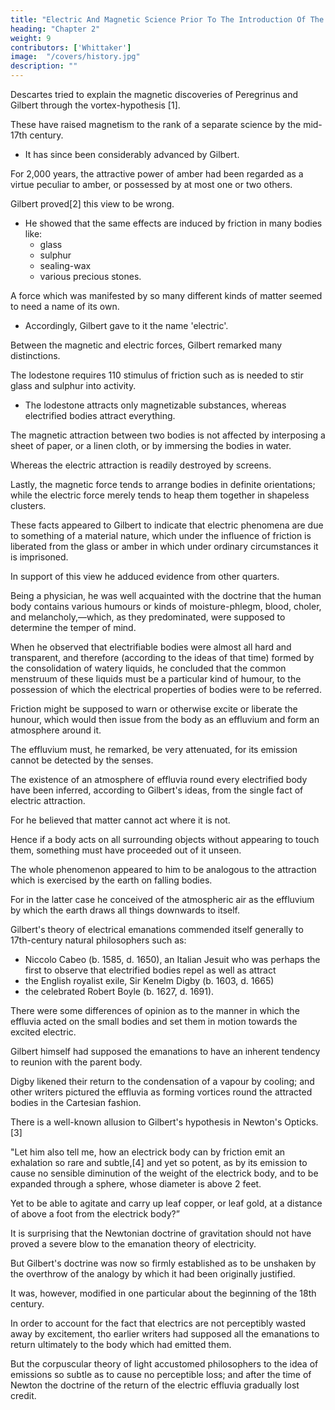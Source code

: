 ```yaml
---
title: "Electric And Magnetic Science Prior To The Introduction Of The Potentials"
heading: "Chapter 2"
weight: 9
contributors: ['Whittaker']
image:  "/covers/history.jpg"
description: ""
---
```



Descartes tried to explain the magnetic discoveries of Peregrinus and Gilbert through the vortex-hypothesis [1].

These have raised magnetism to the rank of a separate science by the mid-17th century. 
- It has since been considerably advanced by Gilbert.

For 2,000 years, the attractive power of amber had been regarded as a virtue peculiar to amber, or possessed by at most one or two others. 

Gilbert proved[2] this view to be wrong. 
- He showed that the same effects are induced by friction in many bodies like:
  - glass
  - sulphur
  - sealing-wax
  - various precious stones.

A force which was manifested by so many different kinds of matter seemed to need a name of its own.
- Accordingly, Gilbert gave to it the name 'electric'.

Between the magnetic and electric forces, Gilbert remarked many distinctions. 

The lodestone requires 110 stimulus of friction such as is needed to stir glass and sulphur into activity.
- The lodestone attracts only magnetizable substances, whereas electrified bodies attract everything. 

The magnetic attraction between two bodies is not affected by interposing a sheet of paper, or a linen cloth, or by immersing the bodies in water.

Whereas the electric attraction is readily destroyed by screens. 

Lastly, the magnetic force tends to arrange bodies in definite orientations; while the electric force merely tends to heap them together in shapeless clusters.

These facts appeared to Gilbert to indicate that electric phenomena are due to something of a material nature, which under the influence of friction is liberated from the glass or amber in which under ordinary circumstances it is imprisoned. 

In support of this view he adduced evidence from other quarters. 

Being a physician, he was well acquainted with the doctrine that the human body contains various humours or kinds of moisture-phlegm, blood, choler, and melancholy,—which, as they predominated, were supposed to determine the temper of mind. 

When he observed that electrifiable bodies were almost all hard and transparent, and therefore (according to the ideas of that time) formed by the consolidation of watery liquids, he concluded that the common menstruum of these liquids must be a particular kind of humour, to the possession of which the electrical properties of bodies were to be referred. 

Friction might be supposed to warn or otherwise excite or liberate the hunour, which would then issue from the body as an effluvium and form an atmosphere around it. 

The effluvium must, he remarked, be very attenuated, for its emission cannot be detected by the senses.

The existence of an atmosphere of effluvia round every electrified body have been inferred, according to Gilbert's ideas, from the single fact of electric attraction. 

For he believed that matter cannot act where it is not. 

Hence if a body acts on all surrounding objects without appearing to touch them, something must have proceeded out of it unseen.

The whole phenomenon appeared to him to be analogous to the attraction which is exercised by the earth on falling bodies.

For in the latter case he conceived of the atmospheric air as the effluvium by which the earth draws all things downwards to itself.

Gilbert's theory of electrical emanations commended itself generally to 17th-century natural philosophers such as:
- Niccolo Cabeo (b. 1585, d. 1650), an Italian Jesuit who was perhaps the first to observe that electrified bodies repel as well as attract
- the English royalist exile, Sir Kenelm Digby (b. 1603, d. 1665)
- the celebrated Robert Boyle (b. 1627, d. 1691). 

There were some differences of opinion as to the manner in which the effluvia acted on the small bodies and set them in motion towards the excited electric.

Gilbert himself had supposed the emanations to have an inherent tendency to reunion with the parent body. 

Digby likened their return to the condensation of a vapour by cooling; and other writers pictured the effluvia as forming vortices round the attracted bodies in the Cartesian fashion.

There is a well-known allusion to Gilbert's hypothesis in Newton's Opticks.[3]

"Let him also tell me, how an electrick body can by friction emit an exhalation so rare and subtle,[4] and yet so potent, as by its emission to cause no sensible diminution of the weight of the electrick body, and to be expanded through a sphere, whose diameter is above 2 feet. 

Yet to be able to agitate and carry up leaf copper, or leaf gold, at a distance of above a foot from the electrick body?”

It is surprising that the Newtonian doctrine of gravitation should not have proved a severe blow to the emanation theory of electricity. 

But Gilbert's doctrine was now so firmly established as to be unshaken by the overthrow of the analogy by which it had been originally justified. 

It was, however, modified in one particular about the beginning of the 18th century. 

In order to account for the fact that electrics are not perceptibly wasted away by excitement, tho earlier writers had supposed all the emanations to return ultimately to the body which had emitted them.

But the corpuscular theory of light accustomed philosophers to the idea of emissions so subtle as to cause no perceptible loss; and after the time of Newton the doctrine of the return of the electric effluvia gradually lost credit.
